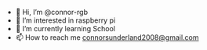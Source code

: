 - 👋 Hi, I’m @connor-rgb
- 👀 I’m interested in raspberry pi
- 🌱 I’m currently learning School
- 📫 How to reach me connorsunderland2008@gmail.com

